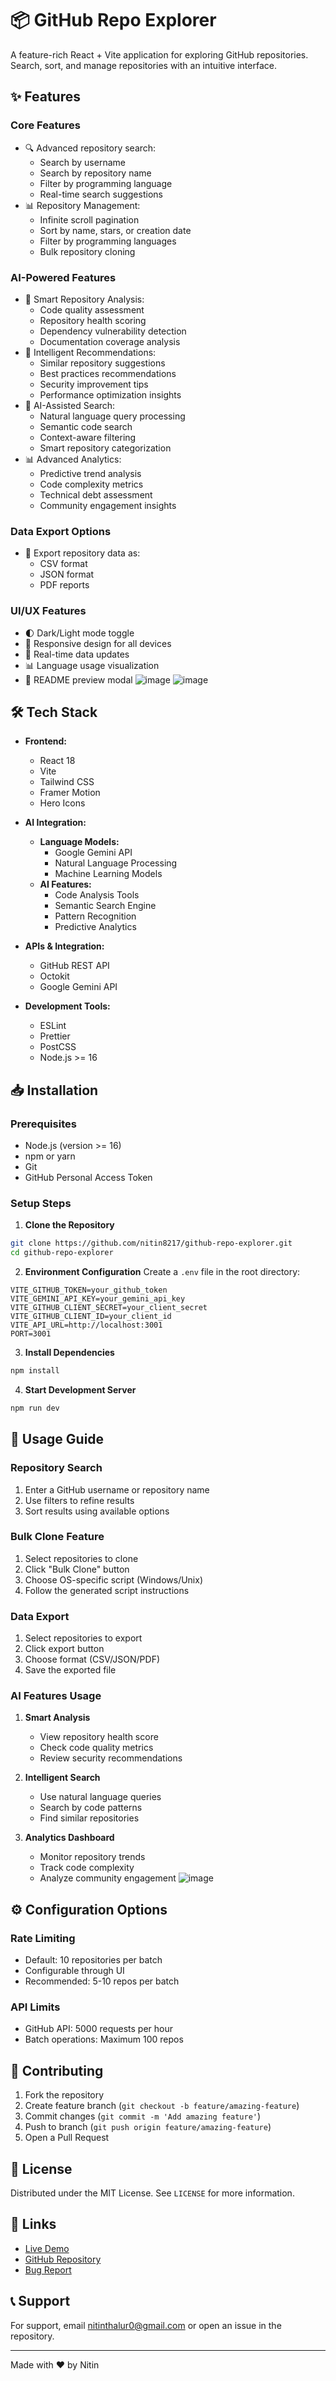 # 📦 GitHub Repo Explorer

A feature-rich React + Vite application for exploring GitHub repositories. Search, sort, and manage repositories with an intuitive interface.

## ✨ Features

### Core Features
- 🔍 Advanced repository search:
  - Search by username
  - Search by repository name
  - Filter by programming language
  - Real-time search suggestions
- 📊 Repository Management:
  - Infinite scroll pagination
  - Sort by name, stars, or creation date
  - Filter by programming languages
  - Bulk repository cloning

### AI-Powered Features
- 🤖 Smart Repository Analysis:
  - Code quality assessment
  - Repository health scoring
  - Dependency vulnerability detection
  - Documentation coverage analysis
- 🔮 Intelligent Recommendations:
  - Similar repository suggestions
  - Best practices recommendations
  - Security improvement tips
  - Performance optimization insights
- 🎯 AI-Assisted Search:
  - Natural language query processing
  - Semantic code search
  - Context-aware filtering
  - Smart repository categorization
- 📊 Advanced Analytics:
  - Predictive trend analysis
  - Code complexity metrics
  - Technical debt assessment
  - Community engagement insights

### Data Export Options
- 📑 Export repository data as:
  - CSV format
  - JSON format
  - PDF reports

### UI/UX Features
- 🌓 Dark/Light mode toggle
- 📱 Responsive design for all devices
- 🔄 Real-time data updates
- 📊 Language usage visualization
- 📖 README preview modal
![image](https://github.com/user-attachments/assets/4c435213-5fd4-4d33-bc48-23f3d8314aa6)
![image](https://github.com/user-attachments/assets/d643f84f-7639-408d-a376-194a58d66063)

## 🛠️ Tech Stack

- **Frontend:**
  - React 18
  - Vite
  - Tailwind CSS
  - Framer Motion
  - Hero Icons

- **AI Integration:**
  - **Language Models:**
    - Google Gemini API
    - Natural Language Processing
    - Machine Learning Models
  - **AI Features:**
    - Code Analysis Tools
    - Semantic Search Engine
    - Pattern Recognition
    - Predictive Analytics

- **APIs & Integration:**
  - GitHub REST API
  - Octokit
  - Google Gemini API

- **Development Tools:**
  - ESLint
  - Prettier
  - PostCSS
  - Node.js >= 16

## 📥 Installation

### Prerequisites
- Node.js (version >= 16)
- npm or yarn
- Git
- GitHub Personal Access Token

### Setup Steps

1. **Clone the Repository**
```bash
git clone https://github.com/nitin8217/github-repo-explorer.git
cd github-repo-explorer
```

2. **Environment Configuration**
Create a `.env` file in the root directory:
```env
VITE_GITHUB_TOKEN=your_github_token
VITE_GEMINI_API_KEY=your_gemini_api_key
VITE_GITHUB_CLIENT_SECRET=your_client_secret
VITE_GITHUB_CLIENT_ID=your_client_id
VITE_API_URL=http://localhost:3001
PORT=3001
```

3. **Install Dependencies**
```bash
npm install
```

4. **Start Development Server**
```bash
npm run dev
```

## 🚀 Usage Guide

### Repository Search
1. Enter a GitHub username or repository name
2. Use filters to refine results
3. Sort results using available options

### Bulk Clone Feature
1. Select repositories to clone
2. Click "Bulk Clone" button
3. Choose OS-specific script (Windows/Unix)
4. Follow the generated script instructions

### Data Export
1. Select repositories to export
2. Click export button
3. Choose format (CSV/JSON/PDF)
4. Save the exported file

### AI Features Usage
1. **Smart Analysis**
   - View repository health score
   - Check code quality metrics
   - Review security recommendations

2. **Intelligent Search**
   - Use natural language queries
   - Search by code patterns
   - Find similar repositories

3. **Analytics Dashboard**
   - Monitor repository trends
   - Track code complexity
   - Analyze community engagement
 ![image](https://github.com/user-attachments/assets/553bf8a9-73ea-411b-888d-b88b552d28f8)

## ⚙️ Configuration Options

### Rate Limiting
- Default: 10 repositories per batch
- Configurable through UI
- Recommended: 5-10 repos per batch

### API Limits
- GitHub API: 5000 requests per hour
- Batch operations: Maximum 100 repos

## 🤝 Contributing

1. Fork the repository
2. Create feature branch (`git checkout -b feature/amazing-feature`)
3. Commit changes (`git commit -m 'Add amazing feature'`)
4. Push to branch (`git push origin feature/amazing-feature`)
5. Open a Pull Request

## 📝 License

Distributed under the MIT License. See `LICENSE` for more information.

## 🔗 Links

- [Live Demo](https://github-repo-explorer-gir4.vercel.app/)
- [GitHub Repository](https://github.com/nitin8217/github-repo-explorer)
- [Bug Report](https://github.com/nitin8217/github-repo-explorer/issues)

## 📞 Support

For support, email nitinthalur0@gmail.com or open an issue in the repository.

---

Made with ❤️ by Nitin
